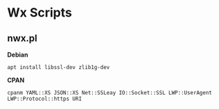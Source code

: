 # Wx Scripts

## nwx.pl

**Debian**

`apt install libssl-dev zlib1g-dev`

**CPAN**

`cpanm YAML::XS JSON::XS Net::SSLeay IO::Socket::SSL LWP::UserAgent LWP::Protocol::https URI`
